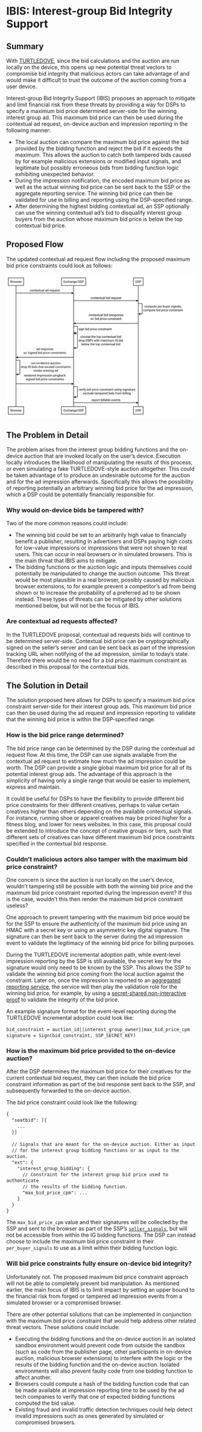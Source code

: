 # IBIS: Interest-group Bid Integrity Support

## Summary

With [TURTLEDOVE](https://github.com/WICG/turtledove), since the bid
calculations and the auction are run locally on the device, this opens up new
potential threat vectors to compromise bid integrity that malicious actors can
take advantage of and would make it difficult to trust the outcome of the
auction coming from a user device.

Interest-group Bid Integrity Support (IBIS) proposes an approach to mitigate and
limit financial risk from these threats by providing a way for DSPs to specify a
maximum bid price determined server-side for the winning interest group ad. This
maximum bid price can then be used during the contextual ad request, on-device
auction and impression reporting in the following manner:

*   The local auction can compare the maximum bid price against the bid provided
    by the bidding function and reject the bid if it exceeds the maximum. This
    allows the auction to catch both tampered bids caused by for example
    malicious extensions or modified input signals, and legitimate but possibly
    erroneous bids from bidding function logic exhibiting unexpected behavior.
*   During the impression notification, the encoded maximum bid price as well as
    the actual winning bid price can be sent back to the SSP or the aggregate
    reporting service. The winning bid price can then be validated for use in
    billing and reporting using the DSP-specified range.
*   After determining the highest bidding contextual ad, an SSP optionally can
    use the winning contextual ad’s bid to disqualify interest group buyers from
    the auction whose maximum bid price is below the top contextual bid price.

## Proposed Flow

The updated contextual ad request flow including the proposed maximum bid price
constraints could look as follows:

![Proposed Flow](ibis-flow.svg)

## The Problem in Detail

The problem arises from the interest group bidding functions and the on-device
auction that are invoked locally on the user’s device. Execution locally
introduces the likelihood of manipulating the results of this process, or even
simulating a fake TURTLEDOVE-style auction altogether. This could be taken
advantage of to produce an undesirable outcome for the auction and for the ad
impression afterwards. Specifically this allows the possibility of reporting
potentially an arbitrary winning bid price for the ad impression, which a DSP
could be potentially financially responsible for.

### Why would on-device bids be tampered with?

Two of the more common reasons could include:

*   The winning bid could be set to an arbitrarily high value to financially
    benefit a publisher, resulting in advertisers and DSPs paying high costs for
    low-value impressions or impressions that were not shown to real users. This
    can occur in real browsers or in simulated browsers. This is the main threat
    that IBIS aims to mitigate.
*   The bidding functions or the auction logic and inputs themselves could
    potentially be manipulated to change the auction outcome. This threat would
    be most plausible in a real browser, possibly caused by malicious browser
    extensions, to for example prevent a competitor’s ad from being shown or to
    increase the probability of a preferred ad to be shown instead. These types
    of threats can be mitigated by other solutions mentioned below, but will not
    be the focus of IBIS.

### Are contextual ad requests affected?

In the TURTLEDOVE proposal, contextual ad requests bids will continue to be
determined server-side. Contextual bid price can be cryptographically signed on
the seller’s server and can be sent back as part of the impression tracking URL
when notifying of the ad impression, similar to today’s state. Therefore there
would be no need for a bid price maximum constraint as described in this
proposal for the contextual bids.

## The Solution in Detail

The solution proposed here allows for DSPs to specify a maximum bid price
constraint server-side for their interest group ads. This maximum bid price can
then be used during the ad request and impression reporting to validate that the
winning bid price is within the DSP-specified range.

### How is the bid price range determined?

The bid price range can be determined by the DSP during the contextual ad
request flow. At this time, the DSP can use signals available from the
contextual ad request to estimate how much the ad impression could be worth. The
DSP can provide a single global maximum bid price for all of its potential
interest group ads. The advantage of this approach is the simplicity of having
only a single range that would be easier to implement, express and maintain.

It could be useful for DSPs to have the flexibility to provide different bid
price constraints for their different creatives, perhaps to value certain
creatives higher than others depending on the available contextual signals. For
instance, running shoe or apparel creatives may be priced higher for a fitness
blog, and lower for news websites. In this case, this proposal could be extended
to introduce the concept of creative groups or tiers, such that different sets
of creatives can have different maximum bid price constraints specified in the
contextual bid response.

### Couldn’t malicious actors also tamper with the maximum bid price constraint?

One concern is since the auction is run locally on the user’s device, wouldn’t
tampering still be possible with both the winning bid price and the maximum bid
price constraint reported during the impression event? If this is the case,
wouldn’t this then render the maximum bid price constraint useless?

One approach to prevent tampering with the maximum bid price would be for the
SSP to ensure the authenticity of the maximum bid price using an HMAC with a
secret key or using an asymmetric key digital signature. The signature can then
be sent back to the server during the ad impression event to validate the
legitimacy of the winning bid price for billing purposes.

During the TURTLEDOVE incremental adoption path, while event-level impression
reporting by the SSP is still available, the secret key for the signature would
only need to be known by the SSP. This allows the SSP to validate the winning
bid price coming from the local auction against the constraint. Later on, once
the impression is reported to an
[aggregated reporting service](https://github.com/WICG/conversion-measurement-api/blob/master/SERVICE.md),
the service will then play the validation role for the winning bid price, for
example, by using a
[secret-shared non-interactive proof](https://crypto.stanford.edu/prio/paper.pdf)
to validate the integrity of the bid price.

An example signature format for the event-level reporting during the TURTLEDOVE
incremental adoption could look like:

```
bid_constraint = auction_id||interest_group_owner||max_bid_price_cpm
signature = Sign(bid_constraint, SSP_SECRET_KEY)
```

### How is the maximum bid price provided to the on-device auction?

After the DSP determines the maximum bid price for their creatives for the
current contextual bid request, they can then include the bid price constraint
information as part of the bid response sent back to the SSP, and subsequently
forwarded to the on-device auction.

The bid price constraint could look like the following:

```jsonc
{
  "seatbid": [{
    ...
  }]

  // Signals that are meant for the on-device auction. Either as input
  // for the interest group bidding functions or as input to the auction.
  "ext": {
    "interest_group_bidding": {
      // Constraint for the interest group bid price used to authenticate
      // the results of the bidding function.
      "max_bid_price_cpm": ...
    }
  }
}
```

The `max_bid_price_cpm` value and their signatures will be collected by the SSP
and sent to the browser as part of the SSP’s
<code>[seller_signals](https://github.com/WICG/turtledove/blob/main/FLEDGE.md#21-initiating-an-on-device-auction)</code>,
but will not be accessible from within the IG bidding functions. The DSP can
instead choose to include the maximum bid price constraint in their
<code>per_buyer_signals</code> to use as a limit within their bidding function
logic.

### Will bid price constraints fully ensure on-device bid integrity?

Unfortunately not. The proposed maximum bid price constraint approach will not
be able to completely prevent bid manipulation. As mentioned earlier, the main
focus of IBIS is to limit impact by setting an upper bound to the financial risk
from forged or tampered ad impression events from a simulated browser or a
compromised browser.

There are other potential solutions that can be implemented in conjunction with
the maximum bid price constraint that would help address other related threat
vectors. These solutions could include:

*   Executing the bidding functions and the on-device auction in an isolated
    sandbox environment would prevent code from outside the sandbox (such as
    code from the publisher page, other participants in on-device auction,
    malicious browser extensions) to interfere with the logic or the results of
    the bidding function and the on-device auction. Isolated environments will
    also prevent faulty code from one bidding function to affect another.
*   Browsers could compute a hash of the bidding function code that can be made
    available at impression reporting time to be used by the ad tech companies
    to verify that one of expected bidding functions computed the bid value.
*   Existing fraud and invalid traffic detection techniques could help detect
    invalid impressions such as ones generated by simulated or compromised
    browsers.
